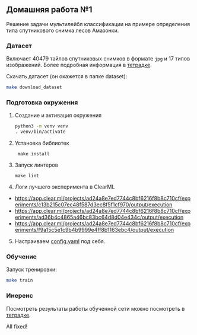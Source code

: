 ## Домашняя работа №1

Решение задачи мультилейбл классификации на примере определения типа спутникового снимка лесов Амазонки.

### Датасет

Включает 40479 тайлов спутниковых снимков в формате `jpg` и 17 типов изображений. Более подробная информация в [тетрадке](notebooks/EDA.ipynb). 

Скачать датасет (он окажется в папке dataset):

```bash
make download_dataset
```

### Подготовка окружения

1. Создание и активация окружения
    ```bash
    python3 -m venv venv
    . venv/bin/activate
    ```

2. Установка библиотек
   ```
    make install
   ```
   
3. Запуск линтеров
   ```
   make lint
   ``` 

4. Логи лучшего эксперимента в ClearML

- https://app.clear.ml/projects/ad24a8e7ed7744c8bf6216f8b8c710cf/experiments/c13b215c07ec48f587d3ec8f5f1cf970/output/execution
- https://app.clear.ml/projects/ad24a8e7ed7744c8bf6216f8b8c710cf/experiments/ad36b4c4865a46bc83bc64d8d04e434c/output/execution
- https://app.clear.ml/projects/ad24a8e7ed7744c8bf6216f8b8c710cf/experiments/f9a15c5e1c9b4b9999e4ff8b1163ebc4/output/execution


5. Настраиваем [config.yaml](configs/config.yaml) под себя.


### Обучение

Запуск тренировки:

```bash
make train
```

### Инеренс

Посмотреть результаты работы обученной сети можно посмотреть в [тетрадке](notebooks/inference.ipynb).


All fixed!
